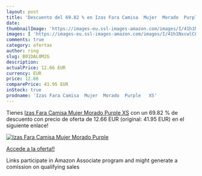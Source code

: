 ```yaml
---
layout: post
title: 'Descuento del 69.82 % en Izas Fara Camisa  Mujer  Morado  Purple '
date: 
thumbnailImage: 'https://images-eu.ssl-images-amazon.com/images/I/41h1NxcwlCL._SL200_.jpg'
images: [ 'https://images-eu.ssl-images-amazon.com/images/I/41h1NxcwlCL._SL200_.jpg' ]
comments: true
category: ofertas
author: ring
slug: B01DAL0M2G
description:
actualPrice: 12.66 EUR
currency: EUR
price: 12.66
comparePrice: 41.95 EUR
inStock: true
prodname: 'Izas Fara Camisa  Mujer  Morado  Purple   XS'
---
```


Tienes [Izas Fara Camisa  Mujer  Morado  Purple   XS](https://www.amazon.es/dp/B01DAL0M2G/?tag=tolees-21) con un 69.82 % de descuento con precio de oferta de 12.66 EUR (original: 41.95 EUR) en el siguiente enlace!

[![Izas Fara Camisa  Mujer  Morado  Purple ](https://images-eu.ssl-images-amazon.com/images/I/41h1NxcwlCL._SL200_.jpg)](https://www.amazon.es/dp/B01DAL0M2G/?tag=tolees-21)

[Accede a la oferta!!](https://www.amazon.es/dp/B01DAL0M2G/?tag=tolees-21)

Links participate in Amazon Associate program and might generate a comission on qualifying sales


